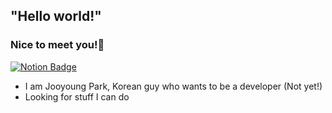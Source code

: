 ## "Hello world!"
### Nice to meet you!👋
  [![Notion Badge](https://img.shields.io/badge/Blog-ffffff?style=flat-square&logo=Notion&logoColor=black&link=https://www.notion.so/Geon-Lee-0a2ead807ec24791b5f75a5d0974fca8)](https://legend-weight-dcc.notion.site/dabb2e30a4e94a179f4a124f4adad0c7)
- I am Jooyoung Park, Korean guy who wants to be a developer (Not yet!)
- Looking for stuff I can do
 
